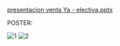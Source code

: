 [presentacion venta Ya - electiva.pptx](https://github.com/yesidvelasquez/proeyctoElectiva/files/11549134/presentacion.venta.Ya.-.electiva.pptx)



POSTER:


![1](https://github.com/yesidvelasquez/proeyctoElectiva/assets/100253836/a8153b83-cd93-4731-b198-39efe703cedb)
![2](https://github.com/yesidvelasquez/proeyctoElectiva/assets/100253836/0e709e8f-61fd-4148-b8ce-ebd383f57182)

